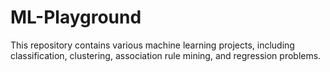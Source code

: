 # ML-Playground
This repository contains various machine learning projects, including classification, clustering, association rule mining, and regression problems.
